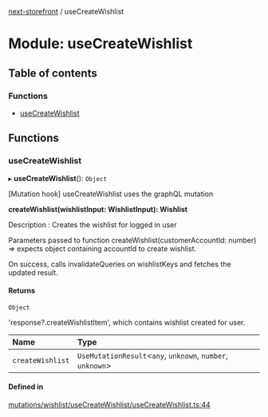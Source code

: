 [next-storefront](../README.md) / useCreateWishlist

# Module: useCreateWishlist

## Table of contents

### Functions

- [useCreateWishlist](useCreateWishlist.md#usecreatewishlist)

## Functions

### useCreateWishlist

▸ **useCreateWishlist**(): `Object`

[Mutation hook] useCreateWishlist uses the graphQL mutation

<b>createWishlist(wishlistInput: WishlistInput): Wishlist</b>

Description : Creates the wishlist for logged in user

Parameters passed to function createWishlist(customerAccountId: number) => expects object containing accountId to create wishlist.

On success, calls invalidateQueries on wishlistKeys and fetches the updated result.

#### Returns

`Object`

'response?.createWishlistItem', which contains wishlist created for user.

| Name | Type |
| :------ | :------ |
| `createWishlist` | `UseMutationResult`<`any`, `unknown`, `number`, `unknown`\> |

#### Defined in

[mutations/wishlist/useCreateWishlist/useCreateWishlist.ts:44](https://github.com/KiboSoftware/nextjs-storefront/blob/474c22ea/hooks/mutations/wishlist/useCreateWishlist/useCreateWishlist.ts#L44)
